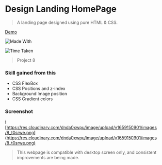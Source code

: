 # Design Landing HomePage

> A landing page designed using pure HTML & CSS.

[Demo](https://live-class-project-008.netlify.app/ "Demo")

![Made With](https://img.shields.io/badge/Made%20with-HTML%20and%20CSS-brightgreen)

![Time Taken](https://img.shields.io/badge/Time%20Taken-2%20hr-red)

> Project 8

### Skill gained from this

- CSS FlexBox
- CSS Positions and z-index
- Background Image position
- CSS Gradient colors

### Screenshot

![https://res.cloudinary.com/dnda0xwpu/image/upload/v1659150901/images/8_t0srwe.png](https://res.cloudinary.com/dnda0xwpu/image/upload/v1659150901/images/8_t0srwe.png)

> This webpage is compatible with desktop screen only, and consistent improvements are being made.
